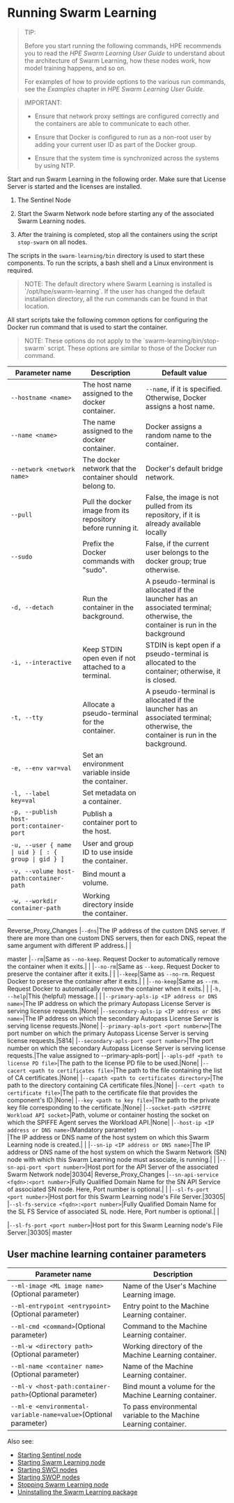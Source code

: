 # <a name="GUID-5B830FEE-C3BE-491B-AD36-638BBC19638D"/> Running Swarm Learning

<blockquote>
TIP:

Before you start running the following commands, HPE recommends you to read the *HPE Swarm Learning User Guide* to understand about the architecture of Swarm Learning, how these nodes work, how model training happens, and so on.

For examples of how to provide options to the various run commands, see the *Examples* chapter in *HPE Swarm Learning User Guide*.

</blockquote>

<blockquote>
IMPORTANT:

-   Ensure that network proxy settings are configured correctly and the containers are able to communicate to each other.

-   Ensure that Docker is configured to run as a non-root user by adding your current user ID as part of the Docker group.

-   Ensure that the system time is synchronized across the systems by using NTP.


</blockquote>

Start and run Swarm Learning in the following order. Make sure that License Server is started and the licenses are installed.

1.  The Sentinel Node

2.  Start the Swarm Network node before starting any of the associated Swarm Learning nodes.

3.  After the training is completed, stop all the containers using the script `stop-swarm` on all nodes.


The scripts in the `swarm-learning/bin` directory is used to start these components. To run the scripts, a bash shell and a Linux environment is required.

<blockquote>
NOTE: The default directory where Swarm Learning is installed is `/opt/hpe/swarm-learning`. If the user has changed the default installation directory, all the run commands can be found in that location.

</blockquote>

All start scripts take the following common options for configuring the Docker run command that is used to start the container.

<blockquote>
NOTE: These options do not apply to the `swarm-learning/bin/stop-swarm` script. These options are similar to those of the Docker run command.

</blockquote>

|Parameter name|Description|Default value|
|--------------|-----------|-------------|
|`--hostname <name>`|The host name assigned to the docker container.|`--name`, if it is specified. Otherwise, Docker assigns a host name.|
|`--name <name>`|The name assigned to the docker container.|Docker assigns a random name to the container.|
|`--network <network name>`|The docker network that the container should belong to.|Docker's default bridge network.|
|`--pull`|Pull the docker image from its repository before running it.| False, the image is not pulled from its repository, if it is already available locally<br> |
|`--sudo`|Prefix the Docker commands with "sudo".| False, if the current user belongs to the docker group; true otherwise.<br> |
|`-d, --detach`|Run the container in the background.| A pseudo-terminal is allocated if the launcher has an associated terminal; otherwise, the container is run in the background<br> |
|`-i, --interactive`|Keep STDIN open even if not attached to a terminal.| STDIN is kept open if a pseudo-terminal is allocated to the container; otherwise, it is closed.<br> |
|`-t, --tty`|Allocate a pseudo-terminal for the container.| A pseudo-terminal is allocated if the launcher has an associated terminal; otherwise, the container is run in the background.<br> |
|`-e, --env var=val`|Set an environment variable inside the container.| |
|`-l, --label key=val`|Set metadata on a container.| |
|`-p, --publish host-port:container-port`|Publish a container port to the host.| |
|<code>-u, --user { name &vert; uid } [ : { group &vert; gid } ]</code>|User and group ID to use inside the container.| |
|`-v, --volume host-path:container-path`|Bind mount a volume.| |
|`-w, --workdir container-path`|Working directory inside the container.| |
Reverse_Proxy_Changes
|`--dns`|The IP address of the custom DNS server. If there are more than one custom DNS servers, then for each DNS, repeat the same argument with different IP address.| |

master
|`--rm`|Same as `--no-keep`. Request Docker to automatically remove the container when it exits.| |
|`--no-rm`|Same as `--keep`. Request Docker to preserve the container after it exits.| |
|`--keep`|Same as `--no-rm`. Request Docker to preserve the container after it exits.| |
|`--no-keep`|Same as `--rm`. Request Docker to automatically remove the container when it exits.| |
|`-h, --help`|This \(helpful\) message.| |
|`--primary-apls-ip <IP address or DNS name>`|The IP address on which the primary Autopass License Server is serving license requests.|None|
|`--secondary-apls-ip <IP address or DNS name>`|The IP address on which the secondary Autopass License Server is serving license requests.|None|
|`--primary-apls-port <port numberw>`|The port number on which the primary Autopass License Server is serving license requests.|5814|
|`--secondary-apls-port <port number>`|The port number on which the secondary Autopass License Server is serving license requests.|The value assigned to --primary-apls-port|
|`--apls-pdf <path to license PD file>`|The path to the license PD file to be used.|None|
|`--cacert <path to certificates file>`|The path to the file containing the list of CA certificates.|None|
|`--capath <path to certificates directory>`|The path to the directory containing CA certificate files.|None|
|`--cert <path to certificate file>`|The path to the certificate file that provides the component's ID.|None|
|`--key <path to key file>`|The path to the private key file corresponding to the certificate.|None|
|`--socket-path <SPIFFE Workload API socket>`|Path, volume or container hosting the socket on which the SPIFFE Agent serves the Workload API.|None|
|`--host-ip <IP address or DNS name>`\(Mandatory parameter\)<br>|The IP address or DNS name of the host system on which this Swarm Learning node is created.| |
|`--sn-ip <IP address or DNS name>`|The IP address or DNS name of the host system on which the Swarm Network \(SN\) node with which this Swarm Learning node must associate, is running.| |
|`--sn-api-port <port number>`|Host port for the API Server of the associated Swarm Network node|30304|
Reverse_Proxy_Changes
|`--sn-api-service <fqdn>:<port number>`|Fully Qualified Domain Name for the SN API Service of associated SN node. Here, Port number is optional.| |
|`--sl-fs-port <port number>`|Host port for this Swarm Learning node's File Server.|30305|
|`--sl-fs-service <fqdn>:<port number>`|Fully Qualified Domain Name for the SL FS Service of associated SL node. Here, Port number is optional.| |

|`--sl-fs-port <port number>`|Host port for this Swarm Learning node's File Server.|30305|
master

## <a name="SECTION_R43_RBD_JSB"/> User machine learning container parameters

|Parameter name|Description|
|--------------|-----------|
|`--ml-image <ML image name>`\(Optional parameter\)<br>|Name of the User's Machine Learning image.|
|`--ml-entrypoint <entrypoint>`\(Optional parameter\)<br>|Entry point to the Machine Learning container.|
|`--ml-cmd <command>`\(Optional parameter\)<br>|Command to the Machine Learning container.|
|`--ml-w <directory path>`\(Optional parameter\)<br>|Working directory of the Machine Learning container.|
|`--ml-name <container name>`\(Optional parameter\)<br>|Name of the Machine Learning container.|
|`--ml-v <host-path:container-path>`\(Optional parameter\)<br>|Bind mount a volume for the Machine Learning container.|
|`--ml-e <environmental-variable-name=value>`\(Optional parameter\)<br>|To pass environmental variable to the Machine Learning container.|

Also see:

   -   [Starting Sentinel node](Starting_Sentinel_node.md)
   -   [Starting Swarm Learning node](Starting_Swarm_Learning_node.md)
   -   [Starting SWCI nodes](Starting_SWCI_nodes.md)
   -   [Starting SWOP nodes](Starting_SWOP_nodes.md)
   -   [Stopping Swarm Learning node](Stopping_Swarm_Learning_node.md)
   -   [Uninstalling the Swarm Learning package](Uninstalling_the_Swarm_Learning_package.md)
